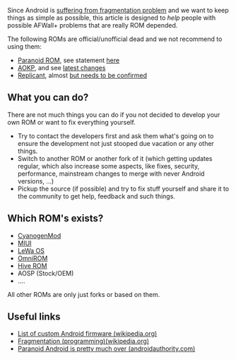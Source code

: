 Since Android is [suffering from fragmentation problem](http://opensignal.com/reports/2015/08/android-fragmentation/) and we want to keep things as simple as possible, this article is designed to _help_ people with possible AFWall+ problems that are really ROM depended. 

The following ROMs are official/unofficial dead and we not recommend to using them:

* [Paranoid ROM](http://www.paranoidandroid.co/), see statement [here](https://plus.google.com/+AndreSaddler/posts/8ogysnMbwFd)
* [AOKP](https://github.com/AOKP?query=), and see [latest changes](http://gerrit.aokp.co/#/q/status:merged)
* [Replicant](https://en.wikipedia.org/wiki/Replicant_(operating_system)), almost [but needs to be confirmed](http://redmine.replicant.us/projects/replicant/wiki/ReplicantStatus) 


What you can do?
--------------

There are not much things you can do if you not decided to develop your own ROM or want to fix everything yourself. 

* Try to contact the developers first and ask them what's going on to ensure the development not just stooped due vacation or any other things.
* Switch to another ROM or another fork of it (which getting updates regular, which also increase some aspects, like fixes, security, performance, mainstream changes to merge with never Android versions, ...)
* Pickup the source (if possible) and try to fix stuff yourself and share it to the community to get help, feedback and such things.


Which ROM's exists?
--------------

* [CyanogenMod](https://en.wikipedia.org/wiki/CyanogenMod)
* [MIUI](https://en.wikipedia.org/wiki/MIUI)
* [LeWa OS](https://en.wikipedia.org/wiki/LeWa_OS)
* [OmniROM](https://en.wikipedia.org/wiki/OmniROM)
* [Hive ROM](https://en.wikipedia.org/wiki/Hive_UI)
* AOSP (Stock/OEM)
* .... 

All other ROMs are only just forks or based on them.


Useful links
--------------

* [List of custom Android firmware (wikipedia.org)](https://en.wikipedia.org/wiki/List_of_custom_Android_firmware)
* [Fragmentation (programming)(wikipedia.org)](https://en.wikipedia.org/wiki/Fragmentation_(programming)#Android)
* [Paranoid Android is pretty much over (androidauthority.com)](http://www.androidauthority.com/paranoid-android-calling-it-quits-648429/)